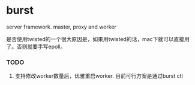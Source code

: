 # burst
server framework. master, proxy and worker 


是否使用twisted的一个很大原因是，如果用twisted的话，mac下就可以直接用了。否则就要手写epoll。


### TODO

1. 支持修改worker数量后，优雅重启worker. 目前可行方案是通过burst ctl
